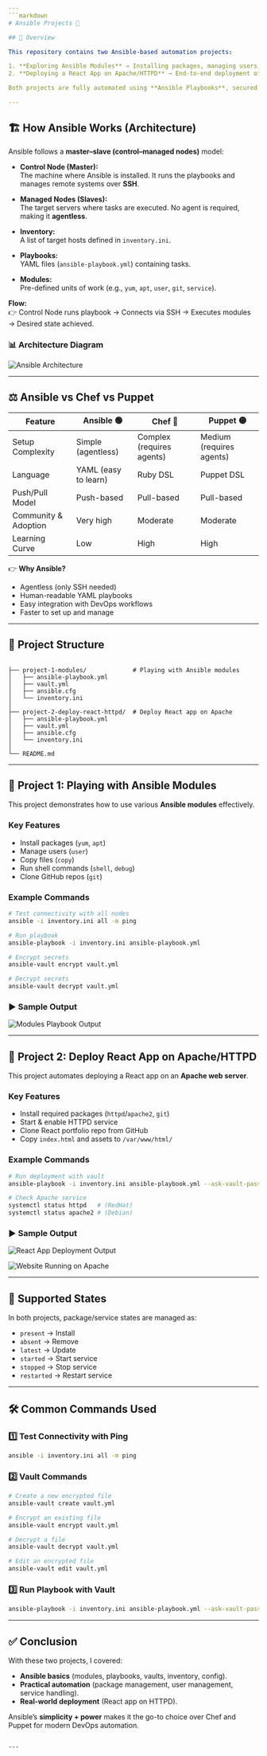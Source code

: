 ```yaml
---
```markdown
# Ansible Projects 🚀

## 📌 Overview

This repository contains two Ansible-based automation projects:

1. **Exploring Ansible Modules** → Installing packages, managing users, cloning repos, and more.  
2. **Deploying a React App on Apache/HTTPD** → End-to-end deployment of a React portfolio website.  

Both projects are fully automated using **Ansible Playbooks**, secured with **Vault**, and organized with inventory and configuration files.

---
```


## 🏗️ How Ansible Works (Architecture)

Ansible follows a **master–slave (control–managed nodes)** model:

- **Control Node (Master):**  
  The machine where Ansible is installed. It runs the playbooks and manages remote systems over **SSH**.  

- **Managed Nodes (Slaves):**  
  The target servers where tasks are executed. No agent is required, making it **agentless**.  

- **Inventory:**  
  A list of target hosts defined in `inventory.ini`.  

- **Playbooks:**  
  YAML files (`ansible-playbook.yml`) containing tasks.  

- **Modules:**  
  Pre-defined units of work (e.g., `yum`, `apt`, `user`, `git`, `service`).  

**Flow:**  
👉 Control Node runs playbook → Connects via SSH → Executes modules → Desired state achieved.

### 📊 Architecture Diagram

![Ansible Architecture](A_2D_digital_schematic_diagram_illustrates_Ansible.png)

---

## ⚖️ Ansible vs Chef vs Puppet

| Feature              | Ansible 🟢           | Chef 🔴                   | Puppet 🟡                |
| -------------------- | -------------------- | ------------------------- | ------------------------ |
| Setup Complexity     | Simple (agentless)   | Complex (requires agents) | Medium (requires agents) |
| Language             | YAML (easy to learn) | Ruby DSL                  | Puppet DSL               |
| Push/Pull Model      | Push-based           | Pull-based                | Pull-based               |
| Community & Adoption | Very high            | Moderate                  | Moderate                 |
| Learning Curve       | Low                  | High                      | High                     |

👉 **Why Ansible?**

- Agentless (only SSH needed)  
- Human-readable YAML playbooks  
- Easy integration with DevOps workflows  
- Faster to set up and manage  

---

## 📂 Project Structure

```

├── project-1-modules/             # Playing with Ansible modules
│   ├── ansible-playbook.yml
│   ├── vault.yml
│   ├── ansible.cfg
│   └── inventory.ini
│
├── project-2-deploy-react-httpd/  # Deploy React app on Apache
│   ├── ansible-playbook.yml
│   ├── vault.yml
│   ├── ansible.cfg
│   └── inventory.ini
│
└── README.md

````

---

## 🔹 Project 1: Playing with Ansible Modules

This project demonstrates how to use various **Ansible modules** effectively.

### Key Features

- Install packages (`yum`, `apt`)  
- Manage users (`user`)  
- Copy files (`copy`)  
- Run shell commands (`shell`, `debug`)  
- Clone GitHub repos (`git`)  

### Example Commands

```bash
# Test connectivity with all nodes
ansible -i inventory.ini all -m ping

# Run playbook
ansible-playbook -i inventory.ini ansible-playbook.yml

# Encrypt secrets
ansible-vault encrypt vault.yml

# Decrypt secrets
ansible-vault decrypt vault.yml
````

### ▶️ Sample Output

![Modules Playbook Output](images/project1-output.png)

---

## 🔹 Project 2: Deploy React App on Apache/HTTPD

This project automates deploying a React app on an **Apache web server**.

### Key Features

* Install required packages (`httpd`/`apache2`, `git`)
* Start & enable HTTPD service
* Clone React portfolio repo from GitHub
* Copy `index.html` and assets to `/var/www/html/`

### Example Commands

```bash
# Run deployment with vault
ansible-playbook -i inventory.ini ansible-playbook.yml --ask-vault-pass

# Check Apache service
systemctl status httpd   # (RedHat)
systemctl status apache2 # (Debian)
```

### ▶️ Sample Output

![React App Deployment Output](images/project2-output.png)

![Website Running on Apache](images/react-website.png)

---

## 📖 Supported States

In both projects, package/service states are managed as:

* `present` → Install
* `absent` → Remove
* `latest` → Update
* `started` → Start service
* `stopped` → Stop service
* `restarted` → Restart service

---

## 🛠️ Common Commands Used

### 1️⃣ Test Connectivity with Ping

```bash
ansible -i inventory.ini all -m ping
```

### 2️⃣ Vault Commands

```bash
# Create a new encrypted file
ansible-vault create vault.yml  

# Encrypt an existing file
ansible-vault encrypt vault.yml  

# Decrypt a file
ansible-vault decrypt vault.yml  

# Edit an encrypted file
ansible-vault edit vault.yml
```

### 3️⃣ Run Playbook with Vault

```bash
ansible-playbook -i inventory.ini ansible-playbook.yml --ask-vault-pass
```

---

## ✅ Conclusion

With these two projects, I covered:

* **Ansible basics** (modules, playbooks, vaults, inventory, config).
* **Practical automation** (package management, user management, service handling).
* **Real-world deployment** (React app on HTTPD).

Ansible’s **simplicity + power** makes it the go-to choice over Chef and Puppet for modern DevOps automation.

```

---


```
